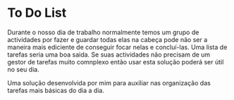 # To Do List
Durante o nosso dia de trabalho  normalmente temos um grupo de actividades por fazer e guardar todas elas na cabeça pode não ser a maneira mais ediciente de conseguir focar nelas e concluí-las.
Uma lista de tarefas seria uma boa saida. 
Se suas actividades não precisam de um gestor de tarefas muito comnplexo então  usar esta solução poderá ser útil no seu dia.

Uma solução desenvolvida por mim para auxiliar  nas organização das tarefas mais básicas do dia a dia.
